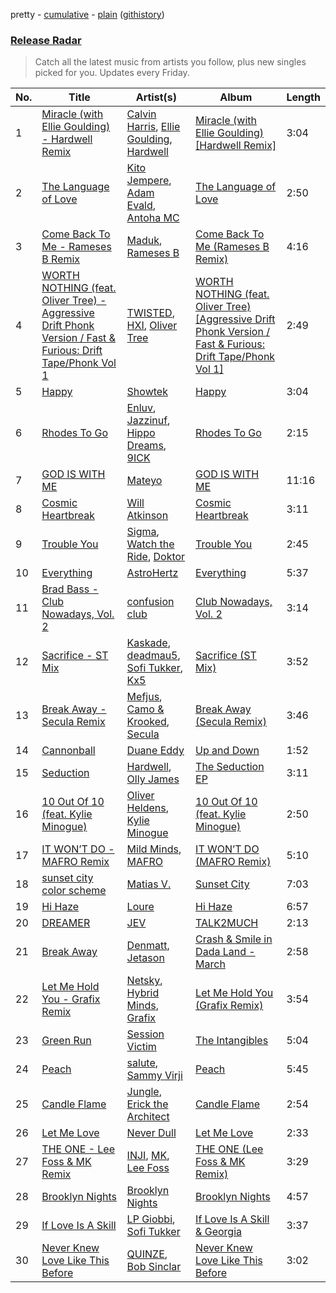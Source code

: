 pretty - [cumulative](/playlists/cumulative/Release%20Radar.md) - [plain](/playlists/plain/37i9dQZEVXbsudmxBFKW7G) ([githistory](https://github.githistory.xyz/vitokorn/spotify-playlist-archive/blob/master/playlists/plain/37i9dQZEVXbsudmxBFKW7G))

### [Release Radar](https://open.spotify.com/playlist/37i9dQZEVXbsudmxBFKW7G)

> Catch all the latest music from artists you follow, plus new singles picked for you. Updates every Friday.

| No. | Title | Artist(s) | Album | Length |
|---|---|---|---|---|
| 1 | [Miracle (with Ellie Goulding) - Hardwell Remix](https://open.spotify.com/track/4LwbGXpHNvKkwiyLFBsBBQ) | [Calvin Harris](https://open.spotify.com/artist/7CajNmpbOovFoOoasH2HaY), [Ellie Goulding](https://open.spotify.com/artist/0X2BH1fck6amBIoJhDVmmJ), [Hardwell](https://open.spotify.com/artist/6BrvowZBreEkXzJQMpL174) | [Miracle (with Ellie Goulding) [Hardwell Remix]](https://open.spotify.com/album/3LswMGIQwIQpJztiYx37xs) | 3:04 |
| 2 | [The Language of Love](https://open.spotify.com/track/2uetgwCK0eSC45cswfUYhb) | [Kito Jempere](https://open.spotify.com/artist/1rcYZdCzi3poheNNvupX7K), [Adam Evald](https://open.spotify.com/artist/2ogRKEmGYMzhPjBY3rfcA4), [Antoha MC](https://open.spotify.com/artist/6OqmKFaRcw0f23m5PQ9CrL) | [The Language of Love](https://open.spotify.com/album/3e6dDQL02lYHZZchVaMTPt) | 2:50 |
| 3 | [Come Back To Me - Rameses B Remix](https://open.spotify.com/track/7dJ1nBwnpPxFlyJhFEjFzT) | [Maduk](https://open.spotify.com/artist/6TaaqqCMRMSpvNHClfnbEL), [Rameses B](https://open.spotify.com/artist/06EfEcjc0vdvI6VNL0soIO) | [Come Back To Me (Rameses B Remix)](https://open.spotify.com/album/5es4jtTbDTnUrG2WfwYk4p) | 4:16 |
| 4 | [WORTH NOTHING (feat. Oliver Tree) - Aggressive Drift Phonk Version / Fast & Furious: Drift Tape/Phonk Vol 1](https://open.spotify.com/track/07iEsoq5O5imjSKOPpoDkH) | [TWISTED](https://open.spotify.com/artist/1rPf3UFQ9PzH7MafzfHTnG), [HXI](https://open.spotify.com/artist/3yRqd6IO6SamMAmnXwZKeU), [Oliver Tree](https://open.spotify.com/artist/6TLwD7HPWuiOzvXEa3oCNe) | [WORTH NOTHING (feat. Oliver Tree) [Aggressive Drift Phonk Version / Fast & Furious: Drift Tape/Phonk Vol 1]](https://open.spotify.com/album/2kevdJbclHbxh6T6xgM0N9) | 2:49 |
| 5 | [Happy](https://open.spotify.com/track/4ByUi288uL4M7UI6M42JFA) | [Showtek](https://open.spotify.com/artist/3gk0OYeLFWYupGFRHqLSR7) | [Happy](https://open.spotify.com/album/32eRz4zK1Mz4113eASeTtB) | 3:04 |
| 6 | [Rhodes To Go](https://open.spotify.com/track/1oVz4Kd1Vxj8mdjjkaEcYN) | [Enluv](https://open.spotify.com/artist/5g8EUiiIZDqp2xd9eUUHin), [Jazzinuf](https://open.spotify.com/artist/6rJ1GwtHin2BJbKLuNn9pi), [Hippo Dreams](https://open.spotify.com/artist/7d1hAWnZ7H67F3aarrkr9H), [9ICK](https://open.spotify.com/artist/6kHG4q4IIYCw3ijwWZs6Zx) | [Rhodes To Go](https://open.spotify.com/album/3KYv1HRYDmnnnnzqyfgvcH) | 2:15 |
| 7 | [GOD IS WITH ME](https://open.spotify.com/track/132yRITqJXCJoUCBZnO4Fi) | [Mateyo](https://open.spotify.com/artist/0B0O3zN1qA3VmxGoF7sHiE) | [GOD IS WITH ME](https://open.spotify.com/album/2nfvqDTk5Q5ez2WOKAYBeO) | 11:16 |
| 8 | [Cosmic Heartbreak](https://open.spotify.com/track/1VPWUIKBtJY952DFwN53xV) | [Will Atkinson](https://open.spotify.com/artist/5FXLHhKgStv36wfwXMhTWt) | [Cosmic Heartbreak](https://open.spotify.com/album/2QExWojvL3e2tXvjVAl5SJ) | 3:11 |
| 9 | [Trouble You](https://open.spotify.com/track/05LJS5peVvEBurQfv6YzvB) | [Sigma](https://open.spotify.com/artist/01pKrlgPJhm5dB4lneYAqS), [Watch the Ride](https://open.spotify.com/artist/6nagLG9dZzeqtMQCYMO9RC), [Doktor](https://open.spotify.com/artist/39Oq22GIYJKzgCbCDbOnRl) | [Trouble You](https://open.spotify.com/album/6ywuNTPdyga6Cxl5Q49LNp) | 2:45 |
| 10 | [Everything](https://open.spotify.com/track/3iiw1GKvt94qHcQhQEbHZF) | [AstroHertz](https://open.spotify.com/artist/5vaObyIjKlwnyb9PVTtn6c) | [Everything](https://open.spotify.com/album/4o5GkYfE03s30Fy1OZjiOZ) | 5:37 |
| 11 | [Brad Bass - Club Nowadays, Vol. 2](https://open.spotify.com/track/1Le1wKwgbM1ObWclCfN0Dv) | [confusion club](https://open.spotify.com/artist/1WQVqSWUCMERx33RoJ8uLE) | [Club Nowadays, Vol. 2](https://open.spotify.com/album/3DFcPe2KFolFH0tiOzzgiN) | 3:14 |
| 12 | [Sacrifice - ST Mix](https://open.spotify.com/track/1WcQLBqkkTd1WmT4r4xhkF) | [Kaskade](https://open.spotify.com/artist/6TQj5BFPooTa08A7pk8AQ1), [deadmau5](https://open.spotify.com/artist/2CIMQHirSU0MQqyYHq0eOx), [Sofi Tukker](https://open.spotify.com/artist/586uxXMyD5ObPuzjtrzO1Q), [Kx5](https://open.spotify.com/artist/2avRYQUWQpIkzJOEkf0MdY) | [Sacrifice (ST Mix)](https://open.spotify.com/album/43NwLtWcFaPEvzstcD1D4G) | 3:52 |
| 13 | [Break Away - Secula Remix](https://open.spotify.com/track/6nj4p0S5CZlYhkj5EK6DcL) | [Mefjus](https://open.spotify.com/artist/54qqaSH6byJIb8eFWxe3Pj), [Camo & Krooked](https://open.spotify.com/artist/2N8IPNZTiNo3nj4mreOlHU), [Secula](https://open.spotify.com/artist/4z5VOVdvLzjKdrGdSnvjRk) | [Break Away (Secula Remix)](https://open.spotify.com/album/42zgeQOgteqJT2UZgEFVE5) | 3:46 |
| 14 | [Cannonball](https://open.spotify.com/track/4klqciWvxkz0u1FKm8i75q) | [Duane Eddy](https://open.spotify.com/artist/1I5Cu7bqjkRg85idwYsD91) | [Up and Down](https://open.spotify.com/album/0pagi1dudn756ksVdkgfLa) | 1:52 |
| 15 | [Seduction](https://open.spotify.com/track/47JBICKenLcZ2mukYVxDXx) | [Hardwell](https://open.spotify.com/artist/6BrvowZBreEkXzJQMpL174), [Olly James](https://open.spotify.com/artist/04Ze9i5w3NXno5DdMNpJZC) | [The Seduction EP](https://open.spotify.com/album/0o4acAEnhuhzFfOKfNk6vh) | 3:11 |
| 16 | [10 Out Of 10 (feat. Kylie Minogue)](https://open.spotify.com/track/11TSwkrxQ7HEOhM8nvzhpj) | [Oliver Heldens](https://open.spotify.com/artist/5nki7yRhxgM509M5ADlN1p), [Kylie Minogue](https://open.spotify.com/artist/4RVnAU35WRWra6OZ3CbbMA) | [10 Out Of 10 (feat. Kylie Minogue)](https://open.spotify.com/album/58sL2tSx8ZOGPYZQAUNBA0) | 2:50 |
| 17 | [IT WON’T DO - MAFRO Remix](https://open.spotify.com/track/597VPWWuiNG3IrtcSmuf5a) | [Mild Minds](https://open.spotify.com/artist/3Ka3k9K2WStR52UJVtbJZW), [MAFRO](https://open.spotify.com/artist/2Y9v3pyVuYM0o8bSLAUUZm) | [IT WON’T DO (MAFRO Remix)](https://open.spotify.com/album/1FykaudvXZXg1Iaq8WvfSS) | 5:10 |
| 18 | [sunset city color scheme](https://open.spotify.com/track/0aaBXnt76bPdWDVBYhb3rG) | [Matias V.](https://open.spotify.com/artist/6xOGHmrtTPildRleAnjGTZ) | [Sunset City](https://open.spotify.com/album/4DpunxOfo1yaU48uGbw39a) | 7:03 |
| 19 | [Hi Haze](https://open.spotify.com/track/3R7JjLIkCy6AYt6HYZxvn9) | [Loure](https://open.spotify.com/artist/0oj4QK4zH3lghS2Oa418zZ) | [Hi Haze](https://open.spotify.com/album/3TgP8J8amWfuL6pIzhONGw) | 6:57 |
| 20 | [DREAMER](https://open.spotify.com/track/44V3prBS5nmjRlQN0lcbeK) | [JEV](https://open.spotify.com/artist/6StZbL9v3UpuaMwIoq8fyW) | [TALK2MUCH](https://open.spotify.com/album/5iWyIv8QHoD5P2vIUOf1j3) | 2:13 |
| 21 | [Break Away](https://open.spotify.com/track/7GzNzbsrMC3O7jLh2rl1OR) | [Denmatt](https://open.spotify.com/artist/3cV7xalGnxwyfYaO5K4NQE), [Jetason](https://open.spotify.com/artist/26XBgogPEkkbkDLQLocwGe) | [Crash & Smile in Dada Land - March](https://open.spotify.com/album/5Z4rjjju4su6VRnACT09oA) | 2:58 |
| 22 | [Let Me Hold You - Grafix Remix](https://open.spotify.com/track/3mr4BuMoqo7y5U2JTPhZHf) | [Netsky](https://open.spotify.com/artist/5TgQ66WuWkoQ2xYxaSTnVP), [Hybrid Minds](https://open.spotify.com/artist/05lF0DUkLJqiW5o70SScyR), [Grafix](https://open.spotify.com/artist/27YdXZOMLqvxI2pB5GyqyY) | [Let Me Hold You (Grafix Remix)](https://open.spotify.com/album/3t2niqoTUGGh1ulkPhXsrt) | 3:54 |
| 23 | [Green Run](https://open.spotify.com/track/7DhxrgDLMpkZmKDSjBO5sE) | [Session Victim](https://open.spotify.com/artist/4Hl6TEQAFgH0XrZq4f8okX) | [The Intangibles](https://open.spotify.com/album/6dBEXG8Jn4TbR8VS8hna3N) | 5:04 |
| 24 | [Peach](https://open.spotify.com/track/5cGZN0P1QnSfhCFBCHtp2N) | [salute](https://open.spotify.com/artist/1np8xozf7ATJZDi9JX8Dx5), [Sammy Virji](https://open.spotify.com/artist/1GuqTQbuixFHD6eBkFwVcb) | [Peach](https://open.spotify.com/album/1NR1qk73skJHCcxkXUTRCh) | 5:45 |
| 25 | [Candle Flame](https://open.spotify.com/track/0LdAEUc7gyEY6xIG9y3lLM) | [Jungle](https://open.spotify.com/artist/59oA5WbbQvomJz2BuRG071), [Erick the Architect](https://open.spotify.com/artist/2mQLwfvZtvtTbipKn3xHmK) | [Candle Flame](https://open.spotify.com/album/0CYQHh2Xwv6Jv30TUBvTjH) | 2:54 |
| 26 | [Let Me Love](https://open.spotify.com/track/5XK4K4q59ZhgSfptuEOcbA) | [Never Dull](https://open.spotify.com/artist/2u3rmzZC0psTER2sDfUebm) | [Let Me Love](https://open.spotify.com/album/7g04ggtr7nZST0O4OI8OTn) | 2:33 |
| 27 | [THE ONE - Lee Foss & MK Remix](https://open.spotify.com/track/6FcLKdkVbaz8TUX9vohoml) | [INJI](https://open.spotify.com/artist/0Z4Ir8usNVcAdCSQl0fQki), [MK](https://open.spotify.com/artist/1yqxFtPHKcGcv6SXZNdyT9), [Lee Foss](https://open.spotify.com/artist/44T94QQEc60Jf7kqGY6Rip) | [THE ONE (Lee Foss & MK Remix)](https://open.spotify.com/album/2PkCXClGK1acJkWbYVRDux) | 3:29 |
| 28 | [Brooklyn Nights](https://open.spotify.com/track/7M2lSThbLYacyWWJkwfCjk) | [Brooklyn Nights](https://open.spotify.com/artist/6VEiz1sJ0wV7v66xvBxiwr) | [Brooklyn Nights](https://open.spotify.com/album/43M6VxeQsmdL19I76EHw7d) | 4:57 |
| 29 | [If Love Is A Skill](https://open.spotify.com/track/4w5uos4sTvjQeg8ofXtBm8) | [LP Giobbi](https://open.spotify.com/artist/3oKnyRhYWzNsTiss5n4Z1J), [Sofi Tukker](https://open.spotify.com/artist/586uxXMyD5ObPuzjtrzO1Q) | [If Love Is A Skill & Georgia](https://open.spotify.com/album/5Z1OUXWZHGbQFiUNJJz9Z1) | 3:37 |
| 30 | [Never Knew Love Like This Before](https://open.spotify.com/track/7oNT84XA7GAxohEKbTGDMZ) | [QUINZE](https://open.spotify.com/artist/20gDD3CGKvzoW5nVHT8oPa), [Bob Sinclar](https://open.spotify.com/artist/5YFS41yoX0YuFY39fq21oN) | [Never Knew Love Like This Before](https://open.spotify.com/album/61ltNUgRtP1DymAGD7XuE3) | 3:02 |